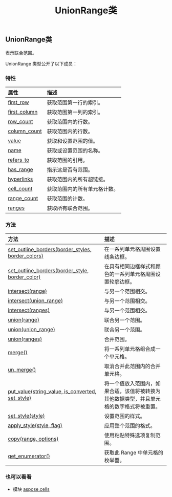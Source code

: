 ﻿---
title: UnionRange类
second_title: Aspose.Cells for Python via .NET API 参考文献
description:
type: docs
weight: 1530
url: /zh/python-net/aspose.cells/unionrange/
is_root: false
---
## UnionRange类
表示联合范围。



UnionRange 类型公开了以下成员：

### 特性
|属性|描述|
| :- | :- |
| [first_row](/cells/zh/python-net/aspose.cells/unionrange/first_row) |获取范围第一行的索引。|
| [first_column](/cells/zh/python-net/aspose.cells/unionrange/first_column) |获取范围第一列的索引。|
| [row_count](/cells/zh/python-net/aspose.cells/unionrange/row_count) |获取范围内的行数。|
| [column_count](/cells/zh/python-net/aspose.cells/unionrange/column_count) |获取范围内的行数。|
| [value](/cells/zh/python-net/aspose.cells/unionrange/value) |获取和设置范围的值。|
| [name](/cells/zh/python-net/aspose.cells/unionrange/name) |获取或设置范围的名称。|
| [refers_to](/cells/zh/python-net/aspose.cells/unionrange/refers_to) |获取范围的引用。|
| [has_range](/cells/zh/python-net/aspose.cells/unionrange/has_range) |指示这是否有范围。|
| [hyperlinks](/cells/zh/python-net/aspose.cells/unionrange/hyperlinks) |获取范围内的所有超链接。|
| [cell_count](/cells/zh/python-net/aspose.cells/unionrange/cell_count) |获取范围内的所有单元格计数。|
| [range_count](/cells/zh/python-net/aspose.cells/unionrange/range_count) |获取范围的计数。|
| [ranges](/cells/zh/python-net/aspose.cells/unionrange/ranges) |获取所有联合范围。|


### 方法
|方法|描述|
| :- | :- |
| [set_outline_borders(border_styles, border_colors)](/cells/zh/python-net/aspose.cells/unionrange/set_outline_borders/#list-aspose.pydrawing.Color[]) |在一系列单元格周围设置线条边框。|
| [set_outline_borders(border_style, border_color)](/cells/zh/python-net/aspose.cells/unionrange/set_outline_borders/#CellBorderType-aspose.pydrawing.Color) |在具有相同边框样式和颜色的一系列单元格周围设置轮廓边框。|
| [intersect(range)](/cells/zh/python-net/aspose.cells/unionrange/intersect/#str) |与另一个范围相交。|
| [intersect(union_range)](/cells/zh/python-net/aspose.cells/unionrange/intersect/#UnionRange) |与另一个范围相交。|
| [intersect(ranges)](/cells/zh/python-net/aspose.cells/unionrange/intersect/#list) |与另一个范围相交。|
| [union(range)](/cells/zh/python-net/aspose.cells/unionrange/union/#str) |联合另一个范围。|
| [union(union_range)](/cells/zh/python-net/aspose.cells/unionrange/union/#UnionRange) |联合另一个范围。|
| [union(ranges)](/cells/zh/python-net/aspose.cells/unionrange/union/#list) |合并范围。|
| [merge()](/cells/zh/python-net/aspose.cells/unionrange/merge/#) |将一系列单元格组合成一个单元格。|
| [un_merge()](/cells/zh/python-net/aspose.cells/unionrange/un_merge/#) |取消合并此范围内的合并单元格。|
| [put_value(string_value, is_converted, set_style)](/cells/zh/python-net/aspose.cells/unionrange/put_value/#str-bool-bool) |将一个值放入范围内，如果合适，该值将被转换为其他数据类型，并且单元格的数字格式将被重置。|
| [set_style(style)](/cells/zh/python-net/aspose.cells/unionrange/set_style/#Style) |设置范围的样式。|
| [apply_style(style, flag)](/cells/zh/python-net/aspose.cells/unionrange/apply_style/#Style-StyleFlag) |应用整个范围的格式。|
| [copy(range, options)](/cells/zh/python-net/aspose.cells/unionrange/copy/#UnionRange-PasteOptions) |使用粘贴特殊选项复制范围。|
| [get_enumerator()](/cells/zh/python-net/aspose.cells/unionrange/get_enumerator/#) |获取此 Range 中单元格的枚举器。|



### 也可以看看
* 模块 [aspose.cells](..)
